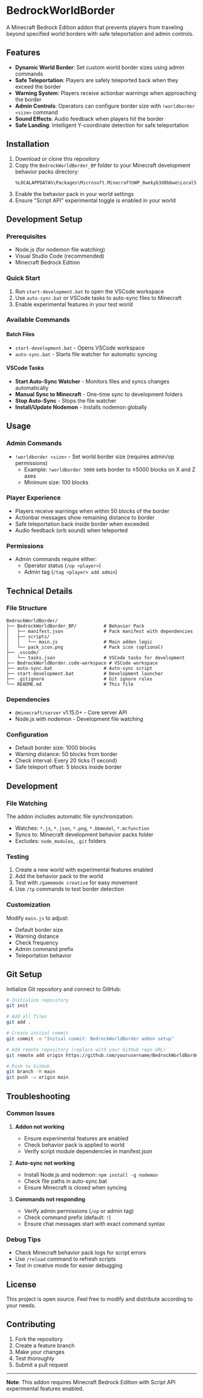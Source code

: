 # BedrockWorldBorder

A Minecraft Bedrock Edition addon that prevents players from traveling beyond specified world borders with safe teleportation and admin controls.

## Features

- **Dynamic World Border**: Set custom world border sizes using admin commands
- **Safe Teleportation**: Players are safely teleported back when they exceed the border
- **Warning System**: Players receive actionbar warnings when approaching the border
- **Admin Controls**: Operators can configure border size with `!worldborder <size>` command
- **Sound Effects**: Audio feedback when players hit the border
- **Safe Landing**: Intelligent Y-coordinate detection for safe teleportation

## Installation

1. Download or clone this repository
2. Copy the `BedrockWorldBorder_BP` folder to your Minecraft development behavior packs directory:
   ```
   %LOCALAPPDATA%\Packages\Microsoft.MinecraftUWP_8wekyb3d8bbwe\LocalState\games\com.mojang\development_behavior_packs\
   ```
3. Enable the behavior pack in your world settings
4. Ensure "Script API" experimental toggle is enabled in your world

## Development Setup

### Prerequisites
- Node.js (for nodemon file watching)
- Visual Studio Code (recommended)
- Minecraft Bedrock Edition

### Quick Start
1. Run `start-development.bat` to open the VSCode workspace
2. Use `auto-sync.bat` or VSCode tasks to auto-sync files to Minecraft
3. Enable experimental features in your test world

### Available Commands

#### Batch Files
- `start-development.bat` - Opens VSCode workspace
- `auto-sync.bat` - Starts file watcher for automatic syncing

#### VSCode Tasks
- **Start Auto-Sync Watcher** - Monitors files and syncs changes automatically
- **Manual Sync to Minecraft** - One-time sync to development folders
- **Stop Auto-Sync** - Stops the file watcher
- **Install/Update Nodemon** - Installs nodemon globally

## Usage

### Admin Commands
- `!worldborder <size>` - Set world border size (requires admin/op permissions)
  - Example: `!worldborder 5000` sets border to ±5000 blocks on X and Z axes
  - Minimum size: 100 blocks

### Player Experience
- Players receive warnings when within 50 blocks of the border
- Actionbar messages show remaining distance to border
- Safe teleportation back inside border when exceeded
- Audio feedback (orb sound) when teleported

### Permissions
- Admin commands require either:
  - Operator status (`/op <player>`)
  - Admin tag (`/tag <player> add admin`)

## Technical Details

### File Structure
```
BedrockWorldBorder/
├── BedrockWorldBorder_BP/          # Behavior Pack
│   ├── manifest.json               # Pack manifest with dependencies
│   ├── scripts/
│   │   └── main.js                 # Main addon logic
│   └── pack_icon.png               # Pack icon (optional)
├── .vscode/
│   └── tasks.json                  # VSCode tasks for development
├── BedrockWorldBorder.code-workspace # VSCode workspace
├── auto-sync.bat                   # Auto-sync script
├── start-development.bat           # Development launcher
├── .gitignore                      # Git ignore rules
└── README.md                       # This file
```

### Dependencies
- `@minecraft/server` v1.15.0+ - Core server API
- Node.js with nodemon - Development file watching

### Configuration
- Default border size: 1000 blocks
- Warning distance: 50 blocks from border
- Check interval: Every 20 ticks (1 second)
- Safe teleport offset: 5 blocks inside border

## Development

### File Watching
The addon includes automatic file synchronization:
- Watches: `*.js`, `*.json`, `*.png`, `*.bbmodel`, `*.mcfunction`
- Syncs to: Minecraft development behavior packs folder
- Excludes: `node_modules`, `.git` folders

### Testing
1. Create a new world with experimental features enabled
2. Add the behavior pack to the world
3. Test with `/gamemode creative` for easy movement
4. Use `/tp` commands to test border detection

### Customization
Modify `main.js` to adjust:
- Default border size
- Warning distance
- Check frequency
- Admin command prefix
- Teleportation behavior

## Git Setup

Initialize Git repository and connect to GitHub:

```bash
# Initialize repository
git init

# Add all files
git add .

# Create initial commit
git commit -m "Initial commit: BedrockWorldBorder addon setup"

# Add remote repository (replace with your GitHub repo URL)
git remote add origin https://github.com/yourusername/BedrockWorldBorder.git

# Push to GitHub
git branch -M main
git push -u origin main
```

## Troubleshooting

### Common Issues

1. **Addon not working**
   - Ensure experimental features are enabled
   - Check behavior pack is applied to world
   - Verify script module dependencies in manifest.json

2. **Auto-sync not working**
   - Install Node.js and nodemon: `npm install -g nodemon`
   - Check file paths in auto-sync.bat
   - Ensure Minecraft is closed when syncing

3. **Commands not responding**
   - Verify admin permissions (`/op` or admin tag)
   - Check command prefix (default: `!`)
   - Ensure chat messages start with exact command syntax

### Debug Tips
- Check Minecraft behavior pack logs for script errors
- Use `/reload` command to refresh scripts
- Test in creative mode for easier debugging

## License

This project is open source. Feel free to modify and distribute according to your needs.

## Contributing

1. Fork the repository
2. Create a feature branch
3. Make your changes
4. Test thoroughly
5. Submit a pull request

---

**Note**: This addon requires Minecraft Bedrock Edition with Script API experimental features enabled.